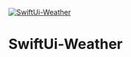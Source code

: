 [![SwiftUi-Weather](https://github.com/gmribas/SwiftUi-Weather/actions/workflows/swift.yml/badge.svg)](https://github.com/gmribas/SwiftUi-Weather/actions/workflows/swift.yml)

# SwiftUi-Weather
